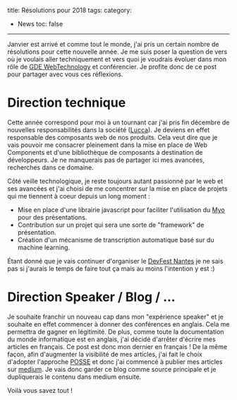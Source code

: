 title: Résolutions pour 2018
tags:
category:
  - News
toc: false
---

Janvier est arrivé et comme tout le monde, j'ai pris un certain nombre de résolutions pour cette nouvelle année. Je me suis poser la question de vers où je voulais aller techniquement et vers quoi je voudrais évoluer dans mon rôle de [GDE WebTechnology](https://developers.google.com/experts/) et conférencier. Je profite donc de ce post pour partager avec vous ces réflexions.

# Direction technique

Cette année correspond pour moi à un tournant car j'ai pris fin décembre de nouvelles responsabilités dans la société ([Lucca](https://www.lucca.fr)). Je deviens en effet responsable des composants web de nos produits. Cela veut dire que je vais pouvoir me consacrer pleinement dans la mise en place de Web Components et d'une bibliothèque de composants à destination de développeurs. Je ne manquerais pas de partager ici mes avancées, recherches dans ce domaine.

Côté veille technologique, je reste toujours autant passionné par le web et ses avancées et j'ai choisi de me concentrer sur la mise en place de projets qui me tiennent à coeur depuis un long moment :

* Mise en place d'une librairie javascript pour faciliter l'utilisation du [Myo](https://www.myo.com/) pour des présentations.
* Contribution sur un projet qui sera une sorte de "framework" de présentation.
* Création d'un mécanisme de transcription automatique basé sur du machine learning.

Étant donné que je vais continuer d'organiser le [DevFest Nantes](https://devfest.gdgnantes.com) je ne sais pas si j'aurais le temps de faire tout ça mais au moins l'intention y est :)

# Direction Speaker / Blog / ...

Je souhaite franchir un nouveau cap dans mon "expérience speaker" et je souhaite en effet commencer à donner des conférences en anglais. Cela me permettra de gagner en légitimité. De plus, comme toute la documentation du monde informatique est en anglais, j'ai décidé d'arrêter d'écrire mes articles en français. Ce post est donc mon dernier en français ! De la même façon, afin d'augmenter la visibilité de mes articles, j'ai fait le choix d'adopter l'approche [POSSE](https://indieweb.org/POSSE) et donc j'ai commencé à publier mes articles sur [medium](https://medium.com/@jean.francois.garreau). Je vais donc garder ce blog comme source principale et je dupliquerais le contenu dans medium ensuite.

Voilà vous savez tout !